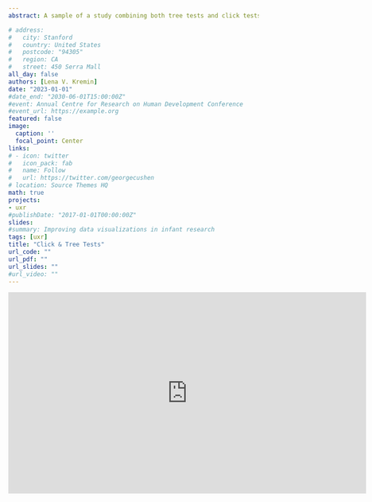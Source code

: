 ```yaml
---
abstract: A sample of a study combining both tree tests and click tests. 

# address:
#   city: Stanford
#   country: United States
#   postcode: "94305"
#   region: CA
#   street: 450 Serra Mall
all_day: false
authors: [Lena V. Kremin]
date: "2023-01-01"
#date_end: "2030-06-01T15:00:00Z"
#event: Annual Centre for Research on Human Development Conference
#event_url: https://example.org
featured: false
image:
  caption: ''
  focal_point: Center
links:
# - icon: twitter
#   icon_pack: fab
#   name: Follow
#   url: https://twitter.com/georgecushen
# location: Source Themes HQ
math: true
projects:
- uxr
#publishDate: "2017-01-01T00:00:00Z"
slides: 
#summary: Improving data visualizations in infant research
tags: [uxr]
title: "Click & Tree Tests"
url_code: ""
url_pdf: ""
url_slides: ""
#url_video: ""
---
```



<iframe src="https://onedrive.live.com/embed?cid=77FAE923E34BC1FE&resid=77FAE923E34BC1FE%2111091&authkey=ADNvHWyrkslDZ9M&em=2" width="720" height="405" frameborder="0" scrolling="no"></iframe>
